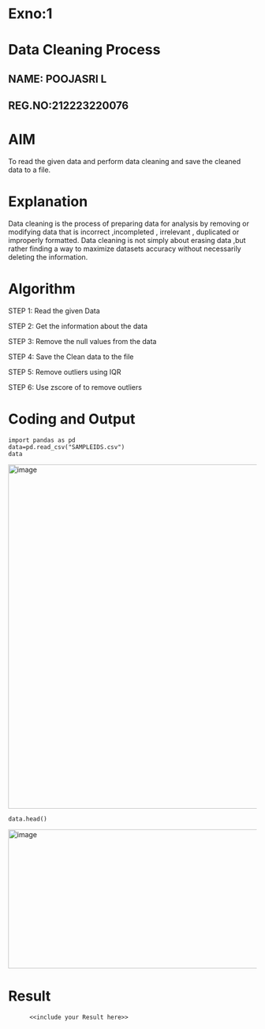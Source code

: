# Exno:1
# Data Cleaning Process
## NAME: POOJASRI L
## REG.NO:212223220076

# AIM
To read the given data and perform data cleaning and save the cleaned data to a file.

# Explanation
Data cleaning is the process of preparing data for analysis by removing or modifying data that is incorrect ,incompleted , irrelevant , duplicated or improperly formatted. Data cleaning is not simply about erasing data ,but rather finding a way to maximize datasets accuracy without necessarily deleting the information.

# Algorithm
STEP 1: Read the given Data

STEP 2: Get the information about the data

STEP 3: Remove the null values from the data

STEP 4: Save the Clean data to the file

STEP 5: Remove outliers using IQR

STEP 6: Use zscore of to remove outliers

# Coding and Output

```
import pandas as pd
data=pd.read_csv("SAMPLEIDS.csv")
data
```
<img width="823" height="698" alt="image" src="https://github.com/user-attachments/assets/51fdee35-a72d-4009-a515-1976cfe7ee41" />

```
data.head()
```
<img width="1088" height="282" alt="image" src="https://github.com/user-attachments/assets/a83bf4ba-f830-4a9b-adf1-d00fb308a880" />

# Result
          <<include your Result here>>
